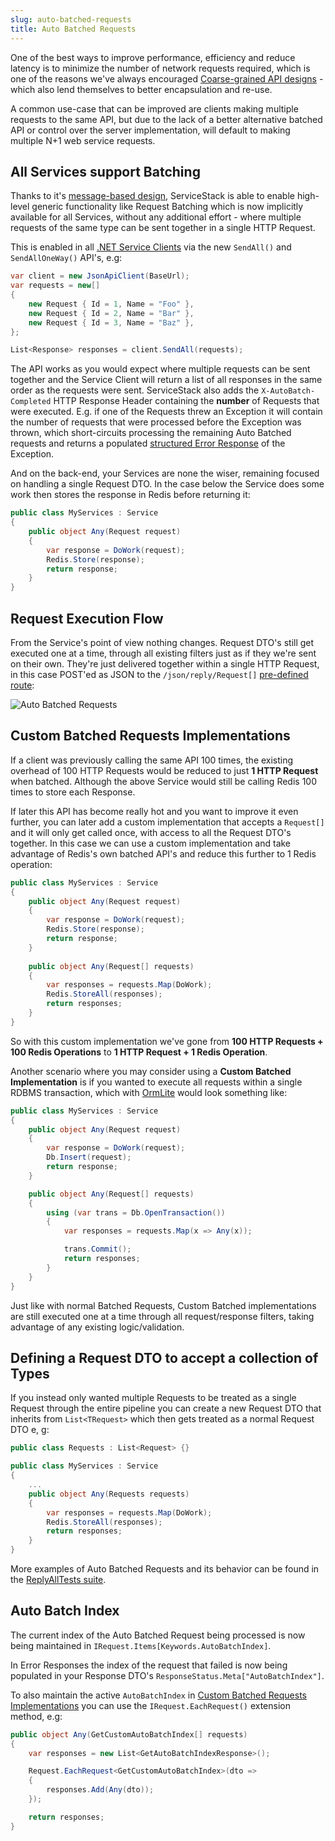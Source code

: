 ```yaml
---
slug: auto-batched-requests
title: Auto Batched Requests
---
```


One of the best ways to improve performance, efficiency and reduce latency is to minimize the number of network requests required, which is one of the reasons we've always encouraged [Coarse-grained API designs](/why-servicestack#servicestack-encourages-development-of-message-style-re-usable-and-batch-full-web-services) - which also lend themselves to better encapsulation and re-use. 

A common use-case that can be improved are clients making multiple requests to the same API, but due to the lack of a better alternative batched API or control over the server implementation, will default to making multiple N+1 web service requests. 

## All Services support Batching

Thanks to it's [message-based design](/advantages-of-message-based-web-services), ServiceStack is able to enable high-level generic functionality like Request Batching which is now implicitly available for all Services, without any additional effort - where multiple requests of the same type can be sent together in a single HTTP Request.

This is enabled in all [.NET Service Clients](/csharp-client) via the new `SendAll()` and `SendAllOneWay()` API's, e.g:

```csharp
var client = new JsonApiClient(BaseUrl);
var requests = new[]
{
    new Request { Id = 1, Name = "Foo" },
    new Request { Id = 2, Name = "Bar" },
    new Request { Id = 3, Name = "Baz" },
};

List<Response> responses = client.SendAll(requests);
```

The API works as you would expect where multiple requests can be sent together and the Service Client will return a list of all responses in the same order as the requests were sent. ServiceStack also adds the `X-AutoBatch-Completed` HTTP Response Header containing the **number** of Requests that were executed. E.g. if 
one of the Requests threw an Exception it will contain the number of requests that were processed before the Exception was thrown, which short-circuits processing the remaining Auto Batched requests and returns a populated [structured Error Response](/error-handling) of the Exception.

And on the back-end, your Services are none the wiser, remaining focused on handling a single Request DTO. In the case below the Service does some work then stores the response in Redis before returning it:

```csharp
public class MyServices : Service
{
    public object Any(Request request)
    {
        var response = DoWork(request);
        Redis.Store(response);
        return response;
    }
}
```

## Request Execution Flow

From the Service's point of view nothing changes. Request DTO's still get executed one at a time, through all existing filters just as if they we're sent on their own. They're just delivered together within a single HTTP Request, in this case POST'ed as JSON to the `/json/reply/Request[]` [pre-defined route](/routing#pre-defined-routes):

![Auto Batched Requests](https://raw.githubusercontent.com/ServiceStack/Assets/master/img/release-notes/auto-batched-requests.png)

## Custom Batched Requests Implementations

If a client was previously calling the same API 100 times, the existing overhead of 100 HTTP Requests would be reduced to just **1 HTTP Request** when batched. Although the above Service would still be calling Redis 100 times to store each Response.

If later this API has become really hot and you want to improve it even further, you can later add a custom implementation that accepts a `Request[]` and it will only get called once, with access to all the Request DTO's together. In this case we can use a custom implementation and take advantage of Redis's own batched API's and reduce this further to 1 Redis operation:

```csharp
public class MyServices : Service
{
    public object Any(Request request)
    {
        var response = DoWork(request);
        Redis.Store(response);
        return response;
    }
    
    public object Any(Request[] requests)
    {
        var responses = requests.Map(DoWork);
        Redis.StoreAll(responses);
        return responses;
    }
}
```

So with this custom implementation we've gone from **100 HTTP Requests + 100 Redis Operations** to **1 HTTP Request + 1 Redis Operation**.

Another scenario where you may consider using a **Custom Batched Implementation** is if you wanted to execute all requests within a single RDBMS transaction, which with [OrmLite](https://github.com/ServiceStack/ServiceStack.OrmLite) would look something like:

```csharp
public class MyServices : Service
{
    public object Any(Request request)
    {
        var response = DoWork(request);
        Db.Insert(request);
        return response;
    }

    public object Any(Request[] requests)
    {
        using (var trans = Db.OpenTransaction())
        {
            var responses = requests.Map(x => Any(x));	

            trans.Commit();
            return responses;
        }
    }
}
```

Just like with normal Batched Requests, Custom Batched implementations are still executed one at a time through all request/response filters, taking advantage of any existing logic/validation. 

## Defining a Request DTO to accept a collection of Types

If you instead only wanted multiple Requests to be treated as a single Request through the entire pipeline you can create a new Request DTO that inherits from `List<TRequest>` which then gets treated as a normal Request DTO e, g:

```csharp
public class Requests : List<Request> {}

public class MyServices : Service
{
	...
    public object Any(Requests requests)
    {
        var responses = requests.Map(DoWork);
        Redis.StoreAll(responses);
        return responses;
    }
}
```

More examples of Auto Batched Requests and its behavior can be found in the [ReplyAllTests suite](https://github.com/ServiceStack/ServiceStack/blob/master/tests/ServiceStack.WebHost.Endpoints.Tests/ReplyAllTests.cs).

## Auto Batch Index

The current index of the Auto Batched Request being processed is now being maintained in `IRequest.Items[Keywords.AutoBatchIndex]`.

In Error Responses the index of the request that failed is now being populated in your Response DTO's `ResponseStatus.Meta["AutoBatchIndex"]`.

To also maintain the active `AutoBatchIndex` in [Custom Batched Requests Implementations](#custom-batched-requests-implementations) 
you can use the `IRequest.EachRequest()` extension method, e.g:

```csharp
public object Any(GetCustomAutoBatchIndex[] requests)
{
    var responses = new List<GetAutoBatchIndexResponse>();

    Request.EachRequest<GetCustomAutoBatchIndex>(dto =>
    {
        responses.Add(Any(dto));
    });

    return responses;
}
```
